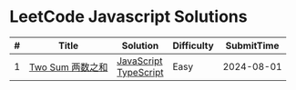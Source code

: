 # LeetCode Javascript Solutions

| # | Title | Solution | Difficulty | SubmitTime |
|--- | --- | --- | --- | --- |
| 1 | [Two Sum 两数之和](https://leetcode.cn/problems/two-sum/) | [JavaScript](./0001-two-sum/two_sum.js)<br>[TypeScript](./0001-two-sum/two_sum.ts) | Easy | 2024-08-01 |